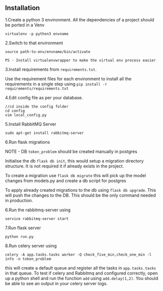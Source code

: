 ## Installation

1.Create a python 3 environment. All the dependencies of a project should be ported in a Venv
    
    virtualenv -p python3 envname

2.Switch to that environment 
    
    source path-to-env/envname/bin/activate
    
    PS - Install virtualenvwrapper to make the virtual env process easier
    
3.Install requirements from `requirements.txt`. 

Use the requirement files for each environment to install all the requirements in a single step using `pip install -r requirements/requirements.txt`

4.Edit config file as per your database.
    
    //cd inside the config folder
    cd config
    vim local_config.py
 
5.Install RabbitMQ Server

    sudo apt-get install rabbitmq-server
    
    
6.Run flask migrations 


NOTE - DB `token_problem` should be created manually in postgres


Initialise the db `flask db init`, this would setup a migration directory structure.
It is not required it if already exists in the project.

To create a migration use `flask db migrate` this will pick up the model changes from models.py and create a db script for postgres

To apply already created migrations to the db using `flask db upgrade`. This will push the changes to the DB. This should be the only command needed in production.  
  
6.Run the rabbitmq-server using 

    service rabbitmq-server start
    
7.Run flask server

    python run.py
    
8.Run celery server using 
    
    celery -A app.tasks.tasks worker -Q check_five_min,check_one_min -l info -n token_problem
    
  this will create a default queue and register all the tasks in `app.tasks.tasks`
  in that queue. To test if celery and Rabbitmq and configured correctly, 
  open up a python shell and run the function `add` using
  `add.delay(1,2)`. You should be able to see an output in your celery server logs.
